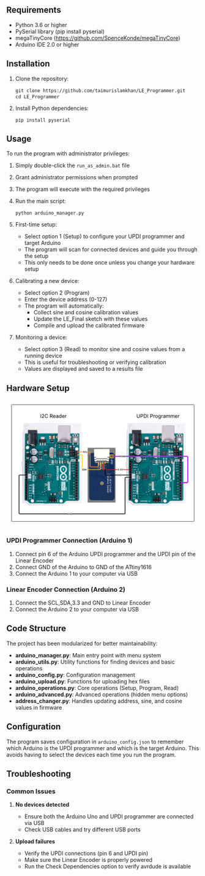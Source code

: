 ## Requirements

- Python 3.6 or higher
- PySerial library (pip install pyserial)
- megaTinyCore (https://github.com/SpenceKonde/megaTinyCore) 
- Arduino IDE 2.0 or higher

## Installation

1. Clone the repository:
   ```
   git clone https://github.com/taimurislamkhan/LE_Programmer.git
   cd LE_Programmer
   ```

2. Install Python dependencies:
   ```
   pip install pyserial
   ```
## Usage

To run the program with administrator privileges:

1. Simply double-click the `run_as_admin.bat` file
2. Grant administrator permissions when prompted
3. The program will execute with the required privileges


1. Run the main script:
   ```
   python arduino_manager.py
   ```

2. First-time setup:
   - Select option 1 (Setup) to configure your UPDI programmer and target Arduino
   - The program will scan for connected devices and guide you through the setup
   - This only needs to be done once unless you change your hardware setup

3. Calibrating a new device:
   - Select option 2 (Program)
   - Enter the device address (0-127)
   - The program will automatically:
     - Collect sine and cosine calibration values
     - Update the LE_Final sketch with these values
     - Compile and upload the calibrated firmware

4. Monitoring a device:
   - Select option 3 (Read) to monitor sine and cosine values from a running device
   - This is useful for troubleshooting or verifying calibration
   - Values are displayed and saved to a results file

## Hardware Setup

![Wiring Diagram](wiring.png)

### UPDI Programmer Connection (Arduino 1)
1. Connect pin 6 of the Arduino UPDI programmer and the UPDI pin of the Linear Encoder
2. Connect GND of the Arduino to GND of the ATtiny1616
3. Connect the Arduino 1 to your computer via USB

### Linear Encoder Connection (Arduino 2)
1. Connect the SCL,SDA,3.3 and GND to Linear Encoder
2. Connect the Arduino 2 to your computer via USB

## Code Structure

The project has been modularized for better maintainability:

- **arduino_manager.py**: Main entry point with menu system
- **arduino_utils.py**: Utility functions for finding devices and basic operations
- **arduino_config.py**: Configuration management
- **arduino_upload.py**: Functions for uploading hex files
- **arduino_operations.py**: Core operations (Setup, Program, Read)
- **arduino_advanced.py**: Advanced operations (hidden menu options)
- **address_changer.py**: Handles updating address, sine, and cosine values in firmware

## Configuration

The program saves configuration in `arduino_config.json` to remember which Arduino is the UPDI programmer and which is the target Arduino. This avoids having to select the devices each time you run the program.

## Troubleshooting

### Common Issues

1. **No devices detected**
   - Ensure both the Arduino Uno and UPDI programmer are connected via USB
   - Check USB cables and try different USB ports

2. **Upload failures**
   - Verify the UPDI connections (pin 6 and UPDI pin)
   - Make sure the Linear Encoder is properly powered
   - Run the Check Dependencies option to verify avrdude is available
